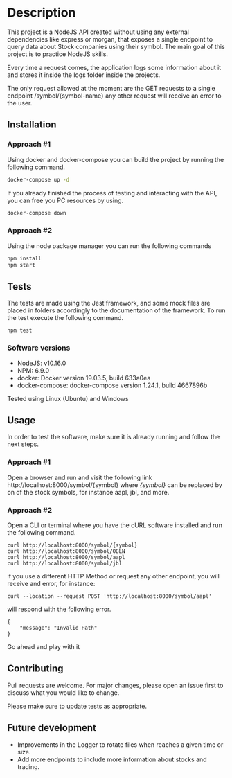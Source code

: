 # Description

This project is a NodeJS API created without using any external dependencies like express or morgan, that exposes a single endpoint to query data about Stock companies using their symbol. The main goal of this project is to practice NodeJS skills.

Every time a request comes, the application logs some information about it and stores it inside the logs folder inside the projects.

The only request allowed at the moment are the GET requests to a single endpoint /symbol/{symbol-name} any other request will receive an error to the user.
 

## Installation

### Approach #1

Using docker and docker-compose you can build the project by running the following command.

```bash
docker-compose up -d
```

If you already finished the process of testing and interacting with the API, you can free you PC resources by using.

```bash
docker-compose down
```
### Approach #2

Using the node package manager you can run the following commands

```bash
npm install 
npm start
```

## Tests
The tests are made using the Jest framework, and some mock files are placed in folders accordingly to the documentation of the framework. To run the test execute the following command.

```
npm test
```
### Software versions

* NodeJS: v10.16.0
* NPM: 6.9.0
* docker: Docker version 19.03.5, build 633a0ea
* docker-compose: docker-compose version 1.24.1, build 4667896b

Tested using Linux (Ubuntu) and Windows

## Usage

In order to test the software, make sure it is already running and follow the next steps.

### Approach #1
 Open a browser and run and visit the following link
http://localhost:8000/symbol/{symbol} where *{symbol}* can be replaced by on of the stock symbols, for instance aapl, jbl, and more.

### Approach #2
Open a CLI or terminal where you have the cURL software installed and run the following command.


```
curl http://localhost:8000/symbol/{symbol}
curl http://localhost:8000/symbol/OBLN
curl http://localhost:8000/symbol/aapl
curl http://localhost:8000/symbol/jbl
```

if you use a different HTTP Method or request any other endpoint, you will receive and error, for instance:
```
curl --location --request POST 'http://localhost:8000/symbol/aapl'
```
will respond with the following error.

```
{
    "message": "Invalid Path"
}
```
Go ahead and play with it

## Contributing
Pull requests are welcome. For major changes, please open an issue first to discuss what you would like to change.

Please make sure to update tests as appropriate.

## Future development
* Improvements in the Logger to rotate files when reaches a given time or size.
* Add more endpoints to include more information about stocks and trading.